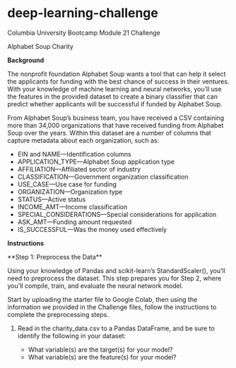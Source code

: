 # deep-learning-challenge
<p>Columbia University Bootcamp Module 21 Challenge</p>
<p>Alphabet Soup Charity</p>

**Background**
<p>The nonprofit foundation Alphabet Soup wants a tool that can help it select the applicants for funding with the best chance of success in their ventures. With your knowledge of machine learning and neural networks, you’ll use the features in the provided dataset to create a binary classifier that can predict whether applicants will be successful if funded by Alphabet Soup.</p>
<p>From Alphabet Soup’s business team, you have received a CSV containing more than 34,000 organizations that have received funding from Alphabet Soup over the years. Within this dataset are a number of columns that capture metadata about each organization, such as:
<ul>
  <li>EIN and NAME—Identification columns</li>
  <li>APPLICATION_TYPE—Alphabet Soup application type</li>
  <li>AFFILIATION—Affiliated sector of industry</li>
  <li>CLASSIFICATION—Government organization classification</li>
  <li>USE_CASE—Use case for funding</li>
  <li>ORGANIZATION—Organization type</li>
  <li>STATUS—Active status</li>
  <li>INCOME_AMT—Income classification</li>
  <li>SPECIAL_CONSIDERATIONS—Special considerations for application</li>
  <li>ASK_AMT—Funding amount requested</li>
  <li>IS_SUCCESSFUL—Was the money used effectively</li>
</ul>
</p>

**Instructions**
<p>**Step 1: Preprocess the Data**</p>
<p>Using your knowledge of Pandas and scikit-learn’s StandardScaler(), you’ll need to preprocess the dataset. This step prepares you for Step 2, where you'll compile, train, and evaluate the neural network model.</p>
<p>Start by uploading the starter file to Google Colab, then using the information we provided in the Challenge files, follow the instructions to complete the preprocessing steps.</p>
<ol>
  <li>Read in the charity_data.csv to a Pandas DataFrame, and be sure to identify the following in your dataset:</li>
  <ul>
    <li>What variable(s) are the target(s) for your model?</li>
    <li>What variable(s) are the feature(s) for your model?
</li>
  </ul>
  


  
</ol>
